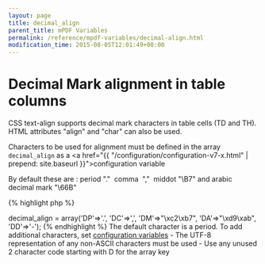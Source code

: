 ```yaml
---
layout: page
title: decimal_align
parent_title: mPDF Variables
permalink: /reference/mpdf-variables/decimal-align.html
modification_time: 2015-08-05T12:01:49+00:00
---
```


# Decimal Mark alignment in table columns

CSS text-align supports decimal mark characters in table cells (TD and TH). HTML attributes "align" and "char" can also be used.

Characters to be used for alignment must be defined in the array `decimal_align` as a
<a href="{{ "/configuration/configuration-v7-x.html" | prepend: site.baseurl }}">configuration variable</a>

By default these are : period "."  comma  ","  middot "\B7" and arabic decimal mark "\66B"

{% highlight php %}
<?php

$mpdf->decimal_align = array('DP'=>'.', 'DC'=>',', 'DM'=>"\xc2\xb7", 'DA'=>"\xd9\xab", 'DD'=>'-');
{% endhighlight %}

The default character is a period.

To add additional characters, set 
<a href="{{ "/configuration/configuration-v7-x.html" | prepend: site.baseurl }}">configuration variables</a>

- The UTF-8 representation of any non-ASCII characters must be used
- Use any unused 2 character code starting with D for the array key
